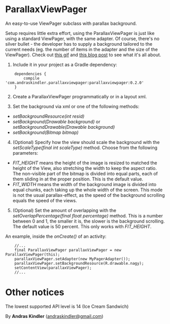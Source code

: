 ParallaxViewPager
=================

An easy-to-use ViewPager subclass with parallax background.

Setup requires little extra effort, using the ParallaxViewPager is just like using a standard ViewPager, with the same adapter. Of course, there's no silver bullet - the developer has to supply a background tailored to the current needs (eg. the number of items in the adapter and the size of the ViewPager). Check out <a href="http://howrobotswork.files.wordpress.com/2014/05/parallaxviewpager.gif" target="_blank">this gif</a> and <a href="http://howrobotswork.wordpress.com/2014/05/09/parallaxviewpager-parallax-background-effect-for-the-viewpager/" target="blank_">this blog post</a> to see what it's all about.

1. Include it in your project as a Gradle dependency:
```
    dependencies {
        compile 'com.andraskindler.parallaxviewpager:parallaxviewpager:0.2.0'
    }
```
2. Create a ParallaxViewPager programmatically or in a layout xml.

3. Set the background via xml or one of the following methods:
  * *setBackgroundResource(int resid)*
  * *setBackground(Drawable background)* or *setBackgroundDrawable(Drawable background)*
  * *setBackground(Bitmap bitmap)*

4. (Optional) Specify how the view should scale the background with the *setScaleType(final int scaleType)* method. Choose from the following parameters:
  * *FIT_HEIGHT* means the height of the image is resized to matched the height of the View, also stretching the width to keep the aspect ratio. The non-visible part of the bitmap is divided into equal parts, each of them sliding in at the proper position. This is the default value.
  * *FIT_WIDTH* means the width of the background image is divided into equal chunks, each taking up the whole width of the screen. This mode is not the usual parallax-effect, as the speed of the background scrolling equals the speed of the views.

5. (Optional) Set the amount of overlapping with the *setOverlapPercentage(final float percentage)* method. This is a number between 0 and 1, the smaller it is, the slower is the background scrolling. The default value is 50 percent. This only works with *FIT_HEIGHT*.

An example, inside the *onCreate()* of an activity:

        //...
        final ParallaxViewPager parallaxViewPager = new ParallaxViewPager(this);
        parallaxViewPager.setAdapter(new MyPagerAdapter());
        parallaxViewPager.setBackgroundResource(R.drawable.nagy);
        setContentView(parallaxViewPager);
        //...

Other notices
=============

The lowest supported API level is 14 (Ice Cream Sandwich)

By **Andras Kindler** (andraskindler@gmail.com)
